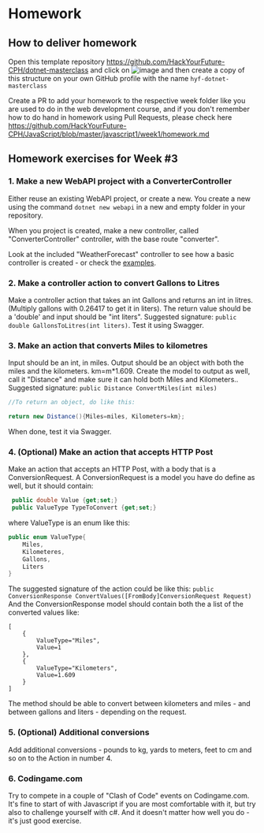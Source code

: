 # Homework

## How to deliver homework 

Open this template repository  https://github.com/HackYourFuture-CPH/dotnet-masterclass and click on ![image](https://user-images.githubusercontent.com/6642037/115988976-3796da80-a5bc-11eb-9184-554a2218b2ae.png) and then create a copy of this structure on your own GitHub profile with the name ``hyf-dotnet-masterclass``

Create a PR to add your homework to the respective week folder like you are used to do in the web development course, and if you don't remember how to do hand in homework using Pull Requests, please check here https://github.com/HackYourFuture-CPH/JavaScript/blob/master/javascript1/week1/homework.md

## Homework exercises for Week #3

### 1. Make a new WebAPI project with a ConverterController
Either reuse an existing WebAPI project, or create a new.
You create a new using the command ```dotnet new webapi``` in a new and empty folder in your repository.

When you project is created, make a new controller, called "ConverterController" controller, with the base route "converter".

Look at the included "WeatherForecast" controller to see how a basic controller is created - or check the [examples](examples.md).


### 2. Make a controller action to convert Gallons to Litres
Make a controller action that takes an int Gallons and returns an int in litres. (Multiply gallons with 0.26417 to get it in liters).
The return value should be a 'double' and input should be "int liters".
Suggested signature: ```public double GallonsToLitres(int liters)```.
Test it using Swagger.


### 3. Make an action that converts Miles to kilometres
Input should be an int, in miles. Output should be an object with both the miles and the kilometers.
km=m*1.609.
Create the model to output as well, call it "Distance" and make sure it can hold both Miles and Kilometers..
Suggested signature: ```public Distance ConvertMiles(int miles)```


```csharp
//To return an object, do like this:

return new Distance(){Miles=miles, Kilometers=km};
```
When done, test it via Swagger.


### 4. (Optional) Make an action that accepts HTTP Post
Make an action that accepts an HTTP Post, with a body that is a ConversionRequest.
A ConversionRequest is a model you have do define as well, but it should contain: 
```csharp
 public double Value {get;set;}
 public ValueType TypeToConvert {get;set;}
````
where ValueType is an enum like this:

```csharp
public enum ValueType{
    Miles,
    Kilometeres,
    Gallons,
    Liters
}

```
The suggested signature of the action could be like this: ```public ConversionResponse ConvertValues([FromBody]ConversionRequest Request)```
And the ConversionResponse model should contain both the a list of the converted values like:
 ```
 [
     {
         ValueType="Miles",
         Value=1
     }, 
     {
         ValueType="Kilometers",
         Value=1.609
     }
 ]
 ```
 The method should be able to convert between kilometers and miles - and between gallons and liters - depending on the request.


### 5. (Optional) Additional conversions
Add additional conversions - pounds to kg, yards to meters, feet to cm and so on to the Action in number 4.

### 6. Codingame.com
Try to compete in a couple of "Clash of Code" events on Codingame.com. It's fine to start of with Javascript if you are most comfortable with it, but try also to challenge yourself with c#. And it doesn't matter how well you do - it's just good exercise.